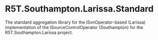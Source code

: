 # R5T.Southampton.Larissa.Standard
The standard aggregation library for the ISvnOperator-based (Larissa) implementation of the ISourceControlOperator (Southampton) for the R5T.Southampton.Larissa project.

